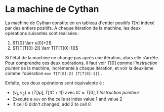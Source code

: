 
# La machine de Cythan

La machine de Cythan constite en un tableau d'entier positifs $T[n]$ indexé par des entiers positifs.
A chaque itération de la machine, les deux opérations suivantes sont réalisées :
1. $T[0] \larr u[0]+2$
2. $T[T[T[0]-2]] \larr T[T[T[0]-1]]$

Si l'état de la machine ne change pas après une itération, alors elle s’arrête.
Pour comprendre ces deux opérations, il faut voir $T[0]$ comme l'*instruction pointer* de la machine, incrémenté à chaque itération, et voir la deuxième comme l'opération `mov T[T[0]-2] [T[T[0]-1]]` .

Enfaîte, ces deux opérations sont équivalente à :
- $(v_1,v_2) = (T[Ip],T[IC+1])$ avec $IC = T[0]$, l'*Instruction pointeur*
- Execute a `mov` on the cells at index value 1 and value 2
- If cell 0 didn't changed, add 2 to cell 0
<!--stackedit_data:
eyJoaXN0b3J5IjpbLTEyMTEwNjAwMTVdfQ==
-->